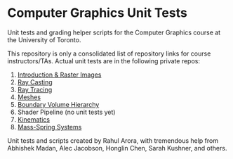 # Computer Graphics Unit Tests

Unit tests and grading helper scripts for the Computer Graphics course at the University of Toronto.

This repository is only a consolidated list of repository links for course instructors/TAs. Actual unit tests are in the following private repos:

  1. [Introduction & Raster Images](https://github.com/rarora7777/computer-graphics-raster-images-tests)
  2. [Ray Casting](https://github.com/rarora7777/computer-graphics-ray-casting-tests)
  3. [Ray Tracing](https://github.com/rarora7777/computer-graphics-ray-tracing-tests)
  4. [Meshes](https://github.com/rarora7777/computer-graphics-meshes-tests)
  5. [Boundary Volume Hierarchy](https://github.com/rarora7777/computer-graphics-bounding-volume-hierarchy-tests)
  6. Shader Pipeline (no unit tests yet)
  7. [Kinematics](https://github.com/rarora7777/computer-graphics-kinematics-tests)
  8. [Mass-Spring Systems](https://github.com/rarora7777/computer-graphics-mass-spring-systems-tests)


Unit tests and scripts created by Rahul Arora, with tremendous help from Abhishek Madan, Alec Jacobson, Honglin Chen, Sarah Kushner, and others.
